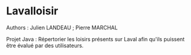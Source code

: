 Lavalloisir
===========
Authors : Julien LANDEAU ; Pierre MARCHAL

Projet Java : Répertorier les loisirs présents sur Laval afin qu'ils puissent être évalué par des utilisateurs.
